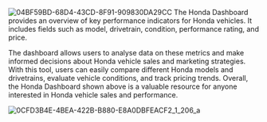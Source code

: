 
![04BF59BD-68D4-43CD-8F91-909830DA29CC](https://user-images.githubusercontent.com/78486446/231569347-85dfa158-ef80-434d-8310-3b8fae2a9e8d.jpeg)
The Honda Dashboard provides an overview of key performance indicators for Honda vehicles. It includes fields such as model, drivetrain, condition, performance rating, and price. 

The dashboard allows users to analyse data on these metrics and make informed decisions about Honda vehicle sales and marketing strategies. With this tool, users can easily compare different Honda models and drivetrains, evaluate vehicle conditions, and track pricing trends. Overall, the Honda Dashboard shown above is a valuable resource for anyone interested in Honda vehicle sales and performance.

![0CFD3B4E-4BEA-422B-B880-E8A0DBFEACF2_1_206_a](https://user-images.githubusercontent.com/78486446/231572881-92520b1e-b0ba-45cd-8427-38991772e86b.jpeg)
